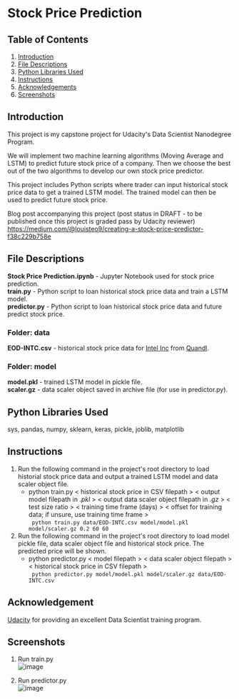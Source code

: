 # Stock Price Prediction
## Table of Contents
1. [Introduction](https://github.com/louisteo9/stock-price-prediction/blob/main/README.md#introduction)
2. [File Descriptions](https://github.com/louisteo9/stock-price-prediction/blob/main/README.md#file-descriptions)
3. [Python Libraries Used](https://github.com/louisteo9/stock-price-prediction/blob/main/README.md#python-libraries-used)
4. [Instructions](https://github.com/louisteo9/stock-price-prediction/blob/main/README.md#instructions)
5. [Acknowledgements](https://github.com/louisteo9/stock-price-prediction/blob/main/README.md#acknowledgement)
6. [Screenshots](https://github.com/louisteo9/stock-price-prediction/blob/main/README.md#screenshots)

## Introduction
This project is my capstone project for Udacity's Data Scientist Nanodegree Program.

We will implement two machine learning algorithms (Moving Average and LSTM) to predict future stock price of a company. Then we choose the best out of the two algorithms to develop our own stock price predictor.

This project includes Python scripts where trader can input historical stock price data to get a trained LSTM model. The trained model can then be used to predict future stock price.

Blog post accompanying this project (post status in DRAFT - to be published once this project is graded pass by Udacity reviewer)<br/>
https://medium.com/@louisteo9/creating-a-stock-price-predictor-f38c229b758e

## File Descriptions
**Stock Price Prediction.ipynb** - Jupyter Notebook used for stock price prediction.<br/>
**train.py** - Python script to loan historical stock price data and train a LSTM model.<br/>
**predictor.py** - Python script to loan historical stock price data and future predict stock price.

### Folder: data
**EOD-INTC.csv** - historical stock price data for [Intel Inc](https://www.quandl.com/data/EOD/INTC-Intel-Corporation-INTC-Stock-Prices-Dividends-and-Splits) from [Quandl](https://www.quandl.com/).

### Folder: model
**model.pkl** - trained LSTM model in pickle file.<br/>
**scaler.gz** - data scaler object saved in archive file (for use in predictor.py).

## Python Libraries Used
sys, pandas, numpy, sklearn, keras, pickle, joblib, matplotlib

## Instructions
1. Run the following command in the project's root directory to load historial stock price data and output a trained LSTM model and data scaler object file.<br/>
    - python train.py < historical stock price in CSV filepath > < output model filepath in *.pkl* > < output data scaler object filepath in *.gz* > < test size ratio > < training time frame (days) > < offset for training data; if unsure, use training time frame ><br/>
      ` python train.py data/EOD-INTC.csv model/model.pkl model/scaler.gz 0.2 60 60`
2. Run the following command in the project's root directory to load model pickle file, data scaler object file and historical stock price. The predicted price will be shown.<br/>
    - python predictor.py < model filepath > < data scaler object filepath > < historical stock price in CSV filepath ><br/>
      ` python predictor.py model/model.pkl model/scaler.gz data/EOD-INTC.csv`

## Acknowledgement
[Udacity](https://www.udacity.com/) for providing an excellent Data Scientist training program.

## Screenshots
1. Run train.py<br/>
![image](https://github.com/louisteo9/stock-price-prediction/blob/main/screenshots/run%20train%20py.JPG)

2. Run predictor.py<br/>
![image](https://github.com/louisteo9/stock-price-prediction/blob/main/screenshots/run%20predictor%20py.JPG)
